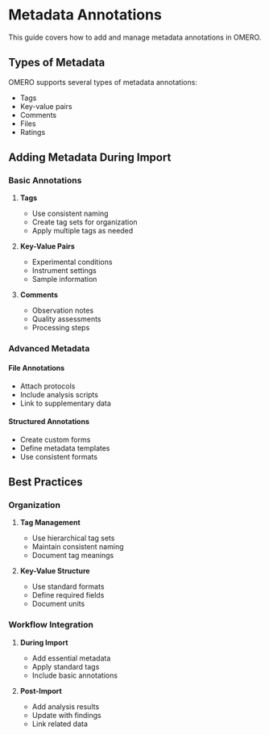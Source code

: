 # Metadata Annotations

This guide covers how to add and manage metadata annotations in OMERO.

## Types of Metadata

OMERO supports several types of metadata annotations:
- Tags
- Key-value pairs
- Comments
- Files
- Ratings

## Adding Metadata During Import

### Basic Annotations
1. **Tags**
   - Use consistent naming
   - Create tag sets for organization
   - Apply multiple tags as needed

2. **Key-Value Pairs**
   - Experimental conditions
   - Instrument settings
   - Sample information

3. **Comments**
   - Observation notes
   - Quality assessments
   - Processing steps

### Advanced Metadata

#### File Annotations
- Attach protocols
- Include analysis scripts
- Link to supplementary data

#### Structured Annotations
- Create custom forms
- Define metadata templates
- Use consistent formats

## Best Practices

### Organization
1. **Tag Management**
   - Use hierarchical tag sets
   - Maintain consistent naming
   - Document tag meanings

2. **Key-Value Structure**
   - Use standard formats
   - Define required fields
   - Document units

### Workflow Integration
1. **During Import**
   - Add essential metadata
   - Apply standard tags
   - Include basic annotations

2. **Post-Import**
   - Add analysis results
   - Update with findings
   - Link related data